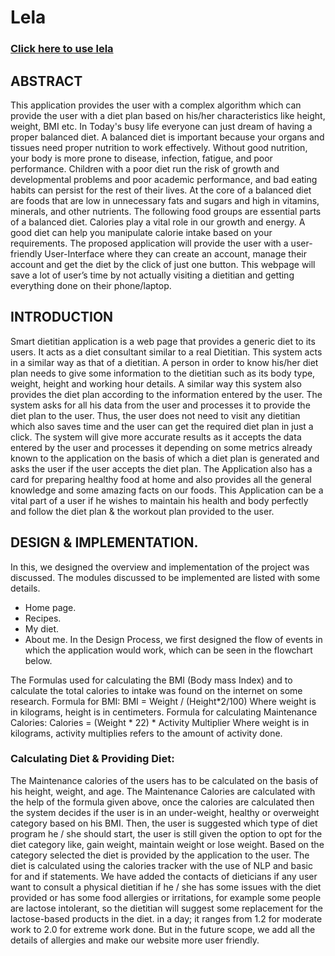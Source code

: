 # Lela

### [Click here to use lela](https://lela-dietician.herokuapp.com)

## ABSTRACT
This application provides the user with a complex algorithm which can provide the user with a diet plan based on his/her characteristics like height, weight, BMI etc. In Today's busy life everyone can just dream of having a proper balanced diet. A balanced diet is important because your organs and tissues need proper nutrition to work effectively. Without good nutrition, your body is more prone to disease, infection, fatigue, and poor performance. Children with a poor diet run the risk of growth and developmental problems and poor academic performance, and bad eating habits can persist for the rest of their lives. At the core of a balanced diet are foods that are low in unnecessary fats and sugars and high in vitamins, minerals, and other nutrients. The following food groups are essential parts of a balanced diet. Calories play a vital role in our growth and energy. A good diet can help you manipulate calorie intake based on your requirements. The proposed application will provide the user with a user-friendly User-Interface where they can create an account, manage their account and get the diet by the click of just one button. This webpage will save a lot of user’s time by not actually visiting a dietitian and getting everything done on their phone/laptop.

## INTRODUCTION
Smart dietitian application is a web page that provides a generic diet to its users. It acts as a diet consultant similar to a real Dietitian. This system acts in a similar way as that of a dietitian. A person in order to know his/her diet plan needs to give some information to the dietitian such as its body type, weight, height and working hour details. A similar way this system also provides the diet plan according to the information entered by the user. The system asks for all his data from the user and processes it to provide the diet plan to the user. Thus, the user does not need to visit any dietitian which also saves time and the user can get the required diet plan in just a click. The system will give more accurate results as it accepts the data entered by the user and processes it depending on some metrics already known to the application on the basis of which a diet plan is generated and asks the user if the user accepts the diet plan. The Application also has a card for preparing healthy food at home and also provides all the general knowledge and some amazing facts on our foods. This Application can be a vital part of a user if he wishes to maintain his health and body perfectly and follow the diet plan & the workout plan provided to the user.

## DESIGN & IMPLEMENTATION.
In this, we designed the overview and implementation of the project was discussed. The modules discussed to be implemented are listed with some details.  
* Home page.
* Recipes.
* My diet.
* About me.
In the Design Process, we first designed the flow of events in which the application would work, which can be seen in the flowchart below. 

The Formulas used for calculating the BMI (Body mass Index) and to calculate the total calories to intake was found on the internet on some research. 
Formula for BMI: BMI = Weight / (Height*2/100) 
Where weight is in kilograms, height is in centimeters. 
Formula for calculating Maintenance Calories: 
Calories = (Weight * 22) * Activity Multiplier 
Where weight is in kilograms, activity multiplies refers to the amount of activity done. 

### Calculating Diet & Providing Diet: 
The Maintenance calories of the users has to be calculated on the basis of his height, weight, and age. The Maintenance Calories are calculated with the help of the formula given above, once the calories are calculated then the system decides if the user is in an under-weight, healthy or overweight category based on his BMI. Then, the user is  suggested which type of diet program he / she should start, the user is still given the option to opt for the diet category like, gain weight, maintain weight or lose weight. Based on the category selected the diet is provided by the application to the user. The diet is calculated using the calories tracker with the use of NLP and basic for and if statements. We have added the contacts of dieticians if any user want to consult a physical dietitian if he / she has some issues with the diet provided or has some food allergies or irritations, for example some people are lactose intolerant, so the dietitian will suggest some replacement for the lactose-based products in the diet. in a day; it ranges from 1.2 for moderate work to 2.0 for extreme work done. But in the future scope, we add all the details of allergies and make our website more user friendly.
